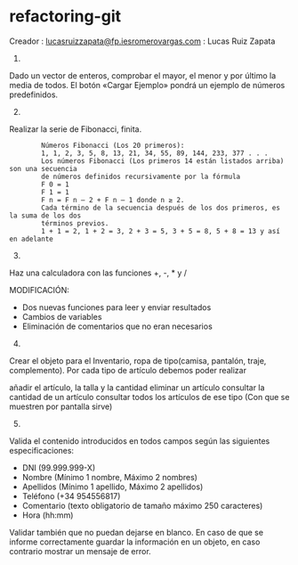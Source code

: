 # refactoring-git

Creador : lucasruizzapata@fp.iesromerovargas.com : Lucas Ruiz Zapata

1. 


Dado un vector de enteros, comprobar el mayor, el menor y por último la media de todos.
El botón «Cargar Ejemplo» pondrá un ejemplo de números predefinidos.

2. 

Realizar la serie de Fibonacci, finita.

            Números Fibonacci (Los 20 primeros):
            1, 1, 2, 3, 5, 8, 13, 21, 34, 55, 89, 144, 233, 377 . . .
            Los números Fibonacci (Los primeros 14 están listados arriba) son una secuencia
            de números definidos recursivamente por la fórmula
            F 0 = 1
            F 1 = 1
            F n = F n – 2 + F n – 1 donde n ≥ 2.
            Cada término de la secuencia después de los dos primeros, es la suma de los dos
            términos previos.
            1 + 1 = 2, 1 + 2 = 3, 2 + 3 = 5, 3 + 5 = 8, 5 + 8 = 13 y así en adelante
            
3.

  Haz una calculadora con las funciones +, -, * y /   

  MODIFICACIÓN:
  - Dos nuevas funciones para leer y enviar resultados
  - Cambios de variables
  - Eliminación de comentarios que no eran necesarios     
            
4.

Crear el objeto para el Inventario, ropa de tipo(camisa, pantalón, traje, complemento). Por cada tipo de artículo debemos poder realizar

añadir el artículo, la talla y la cantidad
eliminar un artículo
consultar la cantidad de un artículo
consultar todos los artículos de ese tipo (Con que se muestren por pantalla sirve)

5.

Valida el contenido introducidos en todos campos según las siguientes especificaciones:

- DNI (99.999.999-X)
- Nombre (Mínimo 1 nombre, Máximo 2 nombres)
- Apellidos (Mínimo 1 apellido, Máximo 2 apellidos)
- Teléfono (+34 954556817)
- Comentario (texto obligatorio de tamaño máximo 250 caracteres)
- Hora (hh:mm)

Validar también que no puedan dejarse en blanco.
En caso de que se informe correctamente guardar la información en un objeto, en caso
contrario mostrar un mensaje de error.

